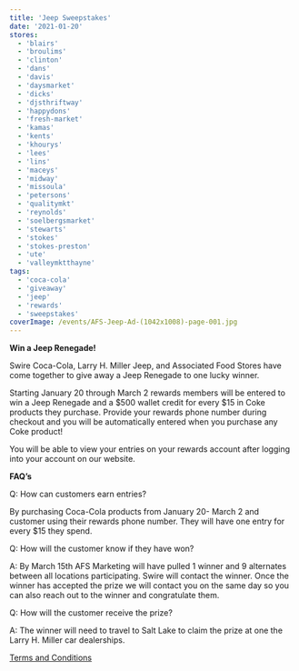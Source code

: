 ```yaml
---
title: 'Jeep Sweepstakes'
date: '2021-01-20'
stores:
  - 'blairs'
  - 'broulims'
  - 'clinton'
  - 'dans'
  - 'davis'
  - 'daysmarket'
  - 'dicks'
  - 'djsthriftway'
  - 'happydons'
  - 'fresh-market'
  - 'kamas'
  - 'kents'
  - 'khourys'
  - 'lees'
  - 'lins'
  - 'maceys'
  - 'midway'
  - 'missoula'
  - 'petersons'
  - 'qualitymkt'
  - 'reynolds'
  - 'soelbergsmarket'
  - 'stewarts'
  - 'stokes'
  - 'stokes-preston'
  - 'ute'
  - 'valleymktthayne'
tags:
  - 'coca-cola'
  - 'giveaway'
  - 'jeep'
  - 'rewards'
  - 'sweepstakes'
coverImage: /events/AFS-Jeep-Ad-(1042x1008)-page-001.jpg
---
```


<post-image src="/events/AFS-Jeep-Ad-960x450-page-001-1024x480.jpg" shared></post-image>

**Win a Jeep Renegade!**

Swire Coca-Cola, Larry H. Miller Jeep, and Associated Food Stores have come together to give away a Jeep Renegade to one lucky winner.

Starting January 20 through March 2 rewards members will be entered to win a Jeep Renegade and a $500 wallet credit for every $15 in Coke products they purchase. Provide your rewards phone number during checkout and you will be automatically entered when you purchase any Coke product!

You will be able to view your entries on your rewards account after logging into your account on our website.

**FAQ’s**

Q: How can customers earn entries?

By purchasing Coca-Cola products from January 20- March 2 and customer using their rewards phone number. They will have one entry for every $15 they spend.

Q: How will the customer know if they have won?

A: By March 15th AFS Marketing will have pulled 1 winner and 9 alternates between all locations participating. Swire will contact the winner. Once the winner has accepted the prize we will contact you on the same day so you can also reach out to the winner and congratulate them.

Q: How will the customer receive the prize?

A: The winner will need to travel to Salt Lake to claim the prize at one the Larry H. Miller car dealerships.

[Terms and Conditions](/terms)
